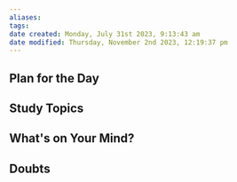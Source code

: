 ```yaml
---
aliases: 
tags: 
date created: Monday, July 31st 2023, 9:13:43 am
date modified: Thursday, November 2nd 2023, 12:19:37 pm
---
```


## Plan for the Day

## Study Topics

## What's on Your Mind?

## Doubts